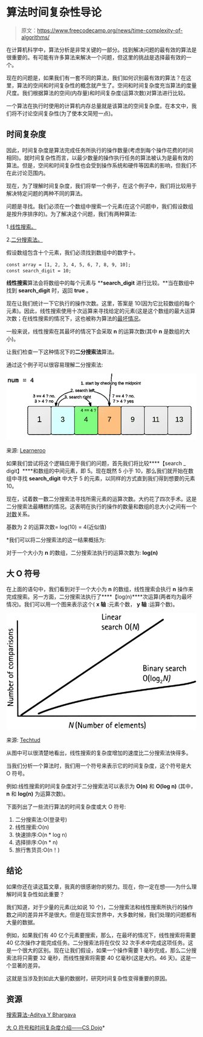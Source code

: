 # 算法时间复杂性导论

> 原文：<https://www.freecodecamp.org/news/time-complexity-of-algorithms/>

在计算机科学中，算法分析是非常关键的一部分。找到解决问题的最有效的算法是很重要的。有可能有许多算法来解决一个问题，但这里的挑战是选择最有效的一个。

现在的问题是，如果我们有一套不同的算法，我们如何识别最有效的算法？在这里，算法的空间和时间复杂性的概念就产生了。空间和时间复杂度充当算法的度量尺度。我们根据算法的空间(内存量)和时间复杂度(运算次数)对算法进行比较。

一个算法在执行时使用的计算机内存总量就是该算法的空间复杂度。在本文中，我们将不讨论空间复杂性(为了使本文简短一点)。

## 时间复杂度

因此，时间复杂度是算法完成任务所执行的操作数量(考虑到每个操作花费的时间相同)。就时间复杂性而言，以最少数量的操作执行任务的算法被认为是最有效的算法。但是，空间和时间复杂性也会受到操作系统和硬件等因素的影响，但我们不在此讨论范围内。

现在，为了理解时间复杂度，我们将举一个例子，在这个例子中，我们将比较用于解决特定问题的两种不同的算法。

问题是寻找。我们必须在一个数组中搜索一个元素(在这个问题中，我们假设数组是按升序排序的)。为了解决这个问题，我们有两种算法:

1.[线性搜索。](https://www.hackerearth.com/practice/algorithms/searching/linear-search/tutorial/)

2.[二分搜索法。](https://www.hackerearth.com/practice/algorithms/searching/binary-search/tutorial/)

假设数组包含十个元素，我们必须找到数组中的数字十。

```
const array = [1, 2, 3, 4, 5, 6, 7, 8, 9, 10];
const search_digit = 10;
```

**线性搜索**算法会将数组中的每个元素与 ****search_digit** 进行比较。**当在数组中找到 ****search_digit**** 时，返回 ****true**** 。

现在让我们统计一下它执行的操作次数。这里，答案是 10(因为它比较数组的每个元素)。因此，线性搜索使用十次运算来寻找给定的元素(这是这个数组的最大运算次数；在线性搜索的情况下，这也被称为算法的[最坏情况](https://www.geeksforgeeks.org/analysis-of-algorithms-set-2-asymptotic-analysis/)。

一般来说，线性搜索在其最坏的情况下会采取 ****n**** 的运算次数(其中 ****n**** 是数组的大小)。

让我们检查一下这种情况下的**二分搜索法**算法。

通过这个例子可以很容易理解二分搜索法:

![binarySearch](img/b31f7025ee37ca4fc248756fb35b4b5c.png)

来源: [Learneroo](https://www.learneroo.com/modules/71/nodes/399)

如果我们尝试将这个逻辑应用于我们的问题，首先我们将比较****【search _ digit】****和数组的中间元素，即 5。现在既然 5 小于 10，那么我们就开始在数组中寻找 ****search_digit**** 中大于 5 的元素，以同样的方式直到我们得到想要的元素 10。

现在，试着数一数二分搜索法寻找所需元素的运算次数。大约花了四次手术。这是二分搜索法最糟糕的情况。这表明在执行的操作的数量和数组的总大小之间有一个[对数](https://www.khanacademy.org/math/algebra2/exponential-and-logarithmic-functions/introduction-to-logarithms/a/intro-to-logarithms)关系。

基数为 2 的运算次数= log(10) = 4(近似值)

 *我们可以将二分搜索法的这一结果概括为:

对于一个大小为 ****n**** 的数组，二分搜索法执行的运算次数为: ****log(n)****

## 大 O 符号

在上面的语句中，我们看到对于一个大小为 ****n**** 的数组，线性搜索会执行 ****n**** 操作来完成搜索。另一方面，二分搜索法执行了****【log(n)****次运算(两者均为最坏情况)。我们可以用一个图来表示这个( ****x 轴**** :元素个数， ****y 轴**** :运算个数)。

![linearSearch%20vs%20binary%20search%20diagram_0](img/fe9126afab163814114c65c5c9c4b60f.png)

来源: [Techtud](https://www.techtud.com/computer-science-and-information-technology/algorithms/searching/binary-search)

从图中可以很清楚地看出，线性搜索的复杂度增加的速度比二分搜索法快得多。

当我们分析一个算法时，我们用一个符号来表示它的时间复杂度，这个符号是大 O 符号。

例如:线性搜索的时间复杂度对于二分搜索法可以表示为 ****O(n)**** 和 ****O(log n)**** (其中， ****n**** 和 ****log(n)**** 为运算次数)。

下面列出了一些流行算法的时间复杂度或大 O 符号:

1.  二分搜索法:O(登录号)
2.  线性搜索:O(n)
3.  快速排序:O(n * log n)
4.  选择排序:O(n * n)
5.  旅行售货员:O(n！)

## 结论

如果你还在读这篇文章，我真的很感谢你的努力。现在，你一定在想——为什么理解时间复杂性如此重要？

我们知道，对于少量的元素(比如说 10 个)，二分搜索法和线性搜索所执行的操作数之间的差异并不是很大。但是在现实世界中，大多数时候，我们处理的问题都有大量的数据。

例如，如果我们有 40 亿个元素要搜索，那么，在最坏的情况下，线性搜索将需要 40 亿次操作才能完成任务。二分搜索法将在仅仅 32 次手术中完成这项任务。这是一个很大的区别。现在让我们假设，如果一个操作需要 1 毫秒完成，那么二分搜索法将只需要 32 毫秒，而线性搜索将需要 40 亿毫秒(这是大约。46 天)。这是一个显著的差异。

这就是当涉及到如此大量的数据时，研究时间复杂性变得重要的原因。

## 资源

[搜索算法-Aditya Y Bhargava](https://www.manning.com/books/grokking-algorithms)

[大 O 符号和时间复杂度介绍——CS Dojo](https://youtu.be/D6xkbGLQesk)*